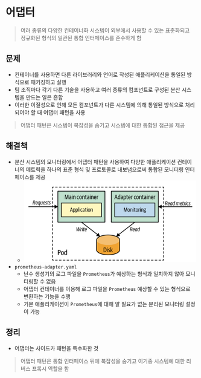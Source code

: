 # 어댑터
> 여러 종류의 다양한 컨테이너화 시스템이 외부에서 사용할 수 있는 표준화되고 정규화된 형식의 일관된 통합 인터페이스를 준수하게 함

## 문제
- 컨테이너를 사용하면 다른 라이브러리와 언어로 작성된 애플리케이션을 통일된 방식으로 패키징하고 실행
- 팀 조직마다 각기 다른 기술을 사용하고 여러 종류의 컴포넌트로 구성된 분산 시스템을 만드는 일은 흔함
- 이러한 이질성으로 인해 모든 컴포넌트가 다른 시스템에 의해 통일된 방식으로 처리되어야 할 때 어댑터 패턴을 사용

> 어댑터 패턴은 시스템이 복잡성을 숨기고 시스템에 대한 통합된 접근을 제공

## 해결책
- 분산 시스템의 모니터링에서 어댑터 패턴을 사용하여 다양한 애플리케이션 컨테이너의 메트릭을 하나의 표준 형식 및 프로토콜로 내보냄으로써 통합된 모니터링 인터페이스를 제공
  - ![Alt text](image.png)
- `prometheus-adapter.yaml`
  - 난수 생성기의 로그 파일을 `Prometheus`가 예상하는 형식과 일치하지 않아 모니터링할 수 없음
  - 어댑터 컨테이너를 이용해 로그 파일을 `Prometheus` 예상할 수 있는 형식으로 변환하는 기능을 수행
  - 기본 애플리케이션이 `Prometheus`에 대해 알 필요가 없는 분리된 모니터링 설정이 가능

## 정리
- 어댑터는 사이드카 패턴을 특수화한 것

> 어댑터 패턴은 통합 인터페이스 뒤에 복잡성을 숨기고 이기종 시스템에 대한 리버스 프록시 역할을 함